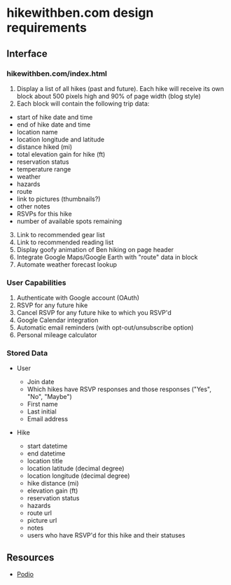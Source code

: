 hikewithben.com design requirements
====================================

Interface
---------

### hikewithben.com/index.html
1. Display a list of all hikes (past and future).  Each hike will receive its own block about 500 pixels high and 
  90% of page width (blog style)
2. Each block will contain the following trip data:
  * start of hike date and time
  * end of hike date and time
  * location name
  * location longitude and latitude
  * distance hiked (mi)
  * total elevation gain for hike (ft)
  * reservation status
  * temperature range
  * weather
  * hazards
  * route
  * link to pictures (thumbnails?)
  * other notes
  * RSVPs for this hike
  * number of available spots remaining
3. Link to recommended gear list
4. Link to recommended reading list
5. Display goofy animation of Ben hiking on page header
6. Integrate Google Maps/Google Earth with "route" data in block
7. Automate weather forecast lookup

### User Capabilities 
1. Authenticate with Google account (OAuth)
2. RSVP for any future hike
3. Cancel RSVP for any future hike to which you RSVP'd
4. Google Calendar integration
5. Automatic email reminders (with opt-out/unsubscribe option)
6. Personal mileage calculator

### Stored Data
* User
  * Join date
  * Which hikes have RSVP responses and those responses ("Yes", "No", "Maybe")
  * First name
  * Last initial
  * Email address

* Hike
  * start datetime
  * end datetime
  * location title
  * location latitude (decimal degree) 
  * location longitude (decimal degree) 
  * hike distance (mi)
  * elevation gain (ft)
  * reservation status
  * hazards
  * route url
  * picture url
  * notes
  * users who have RSVP'd for this hike and their statuses
 

Resources
---------
* [Podio](https://podio.com/myorg-pazgmy08ba/hikewithben)
